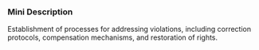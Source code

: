 ### Mini Description

Establishment of processes for addressing violations, including correction protocols, compensation mechanisms, and restoration of rights.
